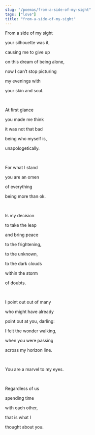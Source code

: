 ```yaml
---
slug: "/poemas/from-a-side-of-my-sight"
tags: ["love"]
title: "from-a-side-of-my-sight"
---
```

From a side of my sight

your silhouette was it,

causing me to give up

on this dream of being alone,

now I can’t stop picturing

my evenings with

your skin and soul.

&nbsp;

At first glance

you made me think

it was not that bad

being who myself is,

unapologetically.

&nbsp;

For what I stand

you are an omen

of everything

being more than ok.

&nbsp;

Is my decision

to take the leap

and bring peace

to the frightening,

to the unknown,

to the dark clouds

within the storm

of doubts.

&nbsp;

I point out out of many

who might have already

point out at you, darling:

I felt the wonder walking,

when you were passing

across my horizon line.

&nbsp;

You are a marvel to my eyes.

&nbsp;

Regardless of us

spending time

with each other,

that is what I

thought about you.